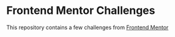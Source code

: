 # Frontend Mentor Challenges

This repository contains a few challenges from [Frontend Mentor](https://www.frontendmentor.io/)
